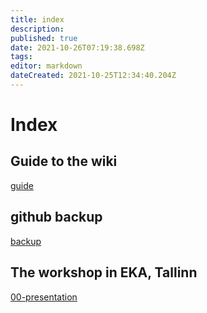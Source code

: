 ```yaml
---
title: index
description: 
published: true
date: 2021-10-26T07:19:38.698Z
tags: 
editor: markdown
dateCreated: 2021-10-25T12:34:40.204Z
---
```


# Index

## Guide to the wiki
[guide](/en/guide)

## github backup
[backup](https://github.com/RandomLab/wiki.ourwriting.tools.backup)

## The workshop in EKA, Tallinn
[00-presentation](/en/WORKSHOP/EKA-workshop/00-presentation)